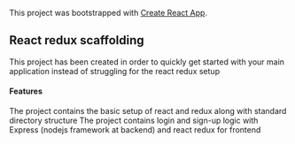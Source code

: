 This project was bootstrapped with [Create React App](https://github.com/facebook/create-react-app).

## React redux scaffolding

This project has been created in order to quickly get started with your main application instead of struggling for the react redux setup

#### Features
The project contains the basic setup of react and redux along with standard directory structure
The project contains login and sign-up logic with Express (nodejs framework at backend) and react redux for frontend  
